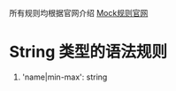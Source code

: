 所有规则均根据官网介绍
[Mock规则官网](https://github.com/nuysoft/Mock/wiki/Syntax-Specification)


# String 类型的语法规则

1. 'name|min-max': string
